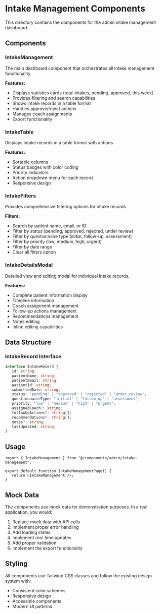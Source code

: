 # Intake Management Components

This directory contains the components for the admin intake management dashboard.

## Components

### IntakeManagement

The main dashboard component that orchestrates all intake management functionality.

**Features:**

-  Displays statistics cards (total intakes, pending, approved, this week)
-  Provides filtering and search capabilities
-  Shows intake records in a table format
-  Handles approve/reject actions
-  Manages coach assignments
-  Export functionality

### IntakeTable

Displays intake records in a table format with actions.

**Features:**

-  Sortable columns
-  Status badges with color coding
-  Priority indicators
-  Action dropdown menu for each record
-  Responsive design

### IntakeFilters

Provides comprehensive filtering options for intake records.

**Filters:**

-  Search by patient name, email, or ID
-  Filter by status (pending, approved, rejected, under review)
-  Filter by questionnaire type (initial, follow-up, assessment)
-  Filter by priority (low, medium, high, urgent)
-  Filter by date range
-  Clear all filters option

### IntakeDetailsModal

Detailed view and editing modal for individual intake records.

**Features:**

-  Complete patient information display
-  Timeline information
-  Coach assignment management
-  Follow-up actions management
-  Recommendations management
-  Notes editing
-  Inline editing capabilities

## Data Structure

### IntakeRecord Interface

```typescript
interface IntakeRecord {
   id: string;
   patientName: string;
   patientEmail: string;
   patientId: string;
   submittedDate: string;
   status: "pending" | "approved" | "rejected" | "under_review";
   questionnaireType: "initial" | "follow_up" | "assessment";
   priority: "low" | "medium" | "high" | "urgent";
   assignedCoach?: string;
   followUpActions?: string[];
   recommendations?: string[];
   notes?: string;
   lastUpdated: string;
}
```

## Usage

```tsx
import { IntakeManagement } from "@/components/admin/intake-management";

export default function IntakeManagementPage() {
   return <IntakeManagement />;
}
```

## Mock Data

The components use mock data for demonstration purposes. In a real application, you would:

1. Replace mock data with API calls
2. Implement proper error handling
3. Add loading states
4. Implement real-time updates
5. Add proper validation
6. Implement the export functionality

## Styling

All components use Tailwind CSS classes and follow the existing design system with:

-  Consistent color schemes
-  Responsive design
-  Accessible components
-  Modern UI patterns
